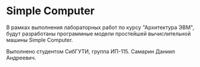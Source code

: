 # Simple Computer
В рамках выполнения лабораторных работ по курсу "Архитектура ЭВМ", будут разработаны программные модели простейшей вычислительной машины Simple Computer.

Выполнено студентом СибГУТИ, группа ИП-115.
Самарин Даниил Андреевич.
